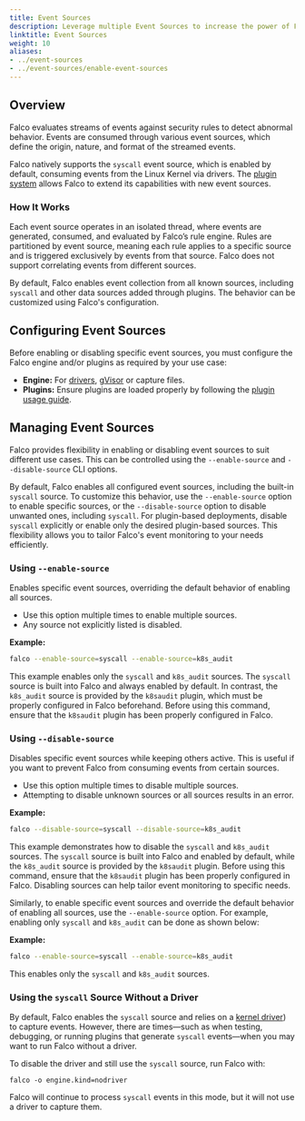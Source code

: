 ```yaml
---
title: Event Sources
description: Leverage multiple Event Sources to increase the power of Falco
linktitle: Event Sources
weight: 10
aliases:
- ../event-sources
- ../event-sources/enable-event-sources
---
```

## Overview

Falco evaluates streams of events against security rules to detect abnormal behavior. Events are consumed through various event sources, which define the origin, nature, and format of the streamed events.

Falco natively supports the `syscall` event source, which is enabled by default, consuming events from the Linux Kernel via drivers. The [plugin system](/docs/event-sources/plugins/) allows Falco to extend its capabilities with new event sources.

### How It Works

Each event source operates in an isolated thread, where events are generated, consumed, and evaluated by Falco’s rule engine. Rules are partitioned by event source, meaning each rule applies to a specific source and is triggered exclusively by events from that source. Falco does not support correlating events from different sources.

By default, Falco enables event collection from all known sources, including `syscall` and other data sources added through plugins. The behavior can be customized using Falco's configuration.

## Configuring Event Sources

Before enabling or disabling specific event sources, you must configure the Falco engine and/or plugins as required by your use case:

- **Engine:** For [drivers](/docs/concepts/event-sources/kernel/), [gVisor](/docs/concepts/event-sources/gvisor/) or capture files. 
- **Plugins:** Ensure plugins are loaded properly by following the [plugin usage guide](https://falco.org/docs/plugins/usage/#loading-plugins-in-falco).

## Managing Event Sources

Falco provides flexibility in enabling or disabling event sources to suit different use cases. This can be controlled using the `--enable-source` and `--disable-source` CLI options.

By default, Falco enables all configured event sources, including the built-in `syscall` source. To customize this behavior, use the `--enable-source` option to enable specific sources, or the `--disable-source` option to disable unwanted ones, including `syscall`. For plugin-based deployments, disable `syscall` explicitly or enable only the desired plugin-based sources. This flexibility allows you to tailor Falco's event monitoring to your needs efficiently.

### Using `--enable-source`

Enables specific event sources, overriding the default behavior of enabling all sources.

- Use this option multiple times to enable multiple sources.
- Any source not explicitly listed is disabled.

**Example:**

```bash
falco --enable-source=syscall --enable-source=k8s_audit
```

This example enables only the `syscall` and `k8s_audit` sources. The `syscall` source is built into Falco and always enabled by default. In contrast, the `k8s_audit` source is provided by the `k8saudit` plugin, which must be properly configured in Falco beforehand. Before using this command, ensure that the `k8saudit` plugin has been properly configured in Falco.

### Using `--disable-source`

Disables specific event sources while keeping others active. This is useful if you want to prevent Falco from consuming events from certain sources.

- Use this option multiple times to disable multiple sources.
- Attempting to disable unknown sources or all sources results in an error.

**Example:**

```bash
falco --disable-source=syscall --disable-source=k8s_audit
```

This example demonstrates how to disable the `syscall` and `k8s_audit` sources. The `syscall` source is built into Falco and enabled by default, while the `k8s_audit` source is provided by the `k8saudit` plugin. Before using this command, ensure that the `k8saudit` plugin has been properly configured in Falco. Disabling sources can help tailor event monitoring to specific needs.

Similarly, to enable specific event sources and override the default behavior of enabling all sources, use the `--enable-source` option. For example, enabling only `syscall` and `k8s_audit` can be done as shown below:

**Example:**

```bash
falco --enable-source=syscall --enable-source=k8s_audit
```

This enables only the `syscall` and `k8s_audit` sources.

### Using the `syscall` Source Without a Driver

By default, Falco enables the `syscall` source and relies on a [kernel driver](/docs/concepts/event-sources/kernel/)) to capture events. However, there are times—such as when testing, debugging, or running plugins that generate `syscall` events—when you may want to run Falco without a driver.

To disable the driver and still use the `syscall` source, run Falco with:

```
falco -o engine.kind=nodriver
```

Falco will continue to process `syscall` events in this mode, but it will not use a driver to capture them.
